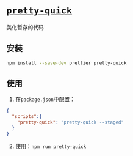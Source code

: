 # [`pretty-quick`](https://www.npmjs.com/package/pretty-quick)
美化暂存的代码


## 安装
```bash
npm install --save-dev prettier pretty-quick
```

## 使用
1. 在`package.json`中配置：
```json
{
  "scripts":{
    "pretty-quick": "pretty-quick --staged"
  }
}
```

2. 使用：`npm run pretty-quick`

